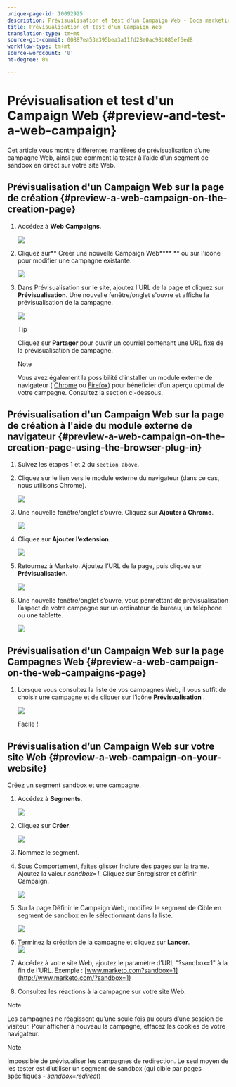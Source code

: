 ```yaml
---
unique-page-id: 10092925
description: Prévisualisation et test d'un Campaign Web - Docs marketing - Documentation du produit
title: Prévisualisation et test d'un Campaign Web
translation-type: tm+mt
source-git-commit: 00887ea53e395bea3a11fd28e0ac98b085ef6ed8
workflow-type: tm+mt
source-wordcount: '0'
ht-degree: 0%

---
```



# Prévisualisation et test d&#39;un Campaign Web {#preview-and-test-a-web-campaign}

Cet article vous montre différentes manières de prévisualisation d’une campagne Web, ainsi que comment la tester à l’aide d’un segment de sandbox en direct sur votre site Web.

## Prévisualisation d&#39;un Campaign Web sur la page de création {#preview-a-web-campaign-on-the-creation-page}

1. Accédez à **Web** **Campaigns**.

   ![](assets/image2016-8-18-15-3a59-3a35.png)

1. Cliquez sur** Créer une nouvelle Campaign Web**** ** ou sur l&#39;icône pour modifier une campagne existante.

   ![](assets/create-new-or-edit-web-campaign.png)

1. Dans Prévisualisation sur le site, ajoutez l’URL de la page et cliquez sur **Prévisualisation**. Une nouvelle fenêtre/onglet s&#39;ouvre et affiche la prévisualisation de la campagne.

   ![](assets/three-1.png)

   >[!TIP]
   >
   >Cliquez sur **Partager** pour ouvrir un courriel contenant une URL fixe de la prévisualisation de campagne.

   >[!NOTE]
   >
   >Vous avez également la possibilité d’installer un module externe de navigateur ( [Chrome](https://chrome.google.com/webstore/detail/marketo-web-personalizati/ldiddonjplchallbngbccbfdfeldohkj) ou [Firefox](http://docs.marketo.com/display/docs/assets/mwp-0.0.0.8.xpi)) pour bénéficier d’un aperçu optimal de votre campagne. Consultez la section ci-dessous.

## Prévisualisation d&#39;un Campaign Web sur la page de création à l&#39;aide du module externe de navigateur {#preview-a-web-campaign-on-the-creation-page-using-the-browser-plug-in}

1. Suivez les étapes 1 et 2 du `section above`.
1. Cliquez sur le lien vers le module externe du navigateur (dans ce cas, nous utilisons Chrome).

   ![](assets/4-1.png)

1. Une nouvelle fenêtre/onglet s’ouvre. Cliquez sur **Ajouter à Chrome**.

   ![](assets/five.png)

1. Cliquez sur **Ajouter l’extension**.

   ![](assets/six.png)

1. Retournez à Marketo. Ajoutez l’URL de la page, puis cliquez sur **Prévisualisation**.

   ![](assets/seven.png)

1. Une nouvelle fenêtre/onglet s’ouvre, vous permettant de prévisualisation l’aspect de votre campagne sur un ordinateur de bureau, un téléphone ou une tablette.

   ![](assets/campaign-preview.png)

## Prévisualisation d&#39;un Campaign Web sur la page Campagnes Web {#preview-a-web-campaign-on-the-web-campaigns-page}

1. Lorsque vous consultez la liste de vos campagnes Web, il vous suffit de choisir une campagne et de cliquer sur l’icône **Prévisualisation** .

   ![](assets/web-campaigns-1-preview-hand.png)

   Facile !

## Prévisualisation d’un Campaign Web sur votre site Web {#preview-a-web-campaign-on-your-website}

Créez un segment sandbox et une campagne.

1. Accédez à **Segments**.

   ![](assets/new-dropdown-segments-hand.jpg)

1. Cliquez sur **Créer**.

   ![](assets/image2015-9-10-10-3a42-3a39.png)

1. Nommez le segment.
1. Sous Comportement, faites glisser Inclure des pages sur la trame. Ajoutez la valeur *sandbox=1*. Cliquez sur Enregistrer et définir Campaign.

   ![](assets/segment.png)

1. Sur la page Définir le Campaign Web, modifiez le segment de Cible en segment de sandbox en le sélectionnant dans la liste.

   ![](assets/set-web-campaign-target-segment.jpg)

1. Terminez la création de la campagne et cliquez sur **Lancer**.\
   ![](assets/click-launch.jpg)

1. Accédez à votre site Web, ajoutez le paramètre d’URL &quot;?sandbox=1&quot; à la fin de l’URL. Exemple : [www.marketo.com?sandbox=1](http://www.marketo.com/?sandbox=1)
1. Consultez les réactions à la campagne sur votre site Web.

>[!NOTE]
>
>Les campagnes ne réagissent qu’une seule fois au cours d’une session de visiteur. Pour afficher à nouveau la campagne, effacez les cookies de votre navigateur.

>[!NOTE]
>
>Impossible de prévisualiser les campagnes de redirection. Le seul moyen de les tester est d’utiliser un segment de sandbox (qui cible par pages spécifiques - *sandbox=redirect*)

